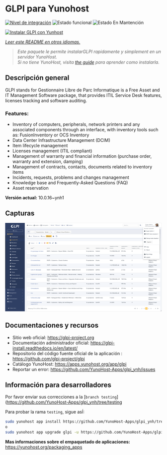 <!--
Este archivo README esta generado automaticamente<https://github.com/YunoHost/apps/tree/master/tools/readme_generator>
No se debe editar a mano.
-->

# GLPI para Yunohost

[![Nivel de integración](https://dash.yunohost.org/integration/glpi.svg)](https://ci-apps.yunohost.org/ci/apps/glpi/) ![Estado funcional](https://ci-apps.yunohost.org/ci/badges/glpi.status.svg) ![Estado En Mantención](https://ci-apps.yunohost.org/ci/badges/glpi.maintain.svg)

[![Instalar GLPI con Yunhost](https://install-app.yunohost.org/install-with-yunohost.svg)](https://install-app.yunohost.org/?app=glpi)

*[Leer este README en otros idiomas.](./ALL_README.md)*

> *Este paquete le permite instalarGLPI rapidamente y simplement en un servidor YunoHost.*  
> *Si no tiene YunoHost, visita [the guide](https://yunohost.org/install) para aprender como instalarla.*

## Descripción general

GLPI stands for Gestionnaire Libre de Parc Informatique is a Free Asset and IT Management Software package, that provides ITIL Service Desk features, licenses tracking and software auditing.

### Features:

- Inventory of computers, peripherals, network printers and any associated components through an interface, with inventory tools such as: FusionInventory or OCS Inventory
- Data Center Infrastructure Management (DCIM)
- Item lifecycle management
- Licenses management (ITIL compliant)
- Management of warranty and financial information (purchase order, warranty and extension, damping)
- Management of contracts, contacts, documents related to inventory items
- Incidents, requests, problems and changes management
- Knowledge base and Frequently-Asked Questions (FAQ)
- Asset reservation


**Versión actual:** 10.0.16~ynh1

## Capturas

![Captura de GLPI](./doc/screenshots/screenshot.png)

## Documentaciones y recursos

- Sitio web oficial: <https://glpi-project.org>
- Documentación administrador oficial: <https://glpi-install.readthedocs.io/en/latest/>
- Repositorio del código fuente oficial de la aplicación : <https://github.com/glpi-project/glpi>
- Catálogo YunoHost: <https://apps.yunohost.org/app/glpi>
- Reportar un error: <https://github.com/YunoHost-Apps/glpi_ynh/issues>

## Información para desarrolladores

Por favor enviar sus correcciones a la [`branch testing`](https://github.com/YunoHost-Apps/glpi_ynh/tree/testing

Para probar la rama `testing`, sigue asÍ:

```bash
sudo yunohost app install https://github.com/YunoHost-Apps/glpi_ynh/tree/testing --debug
o
sudo yunohost app upgrade glpi -u https://github.com/YunoHost-Apps/glpi_ynh/tree/testing --debug
```

**Mas informaciones sobre el empaquetado de aplicaciones:** <https://yunohost.org/packaging_apps>
